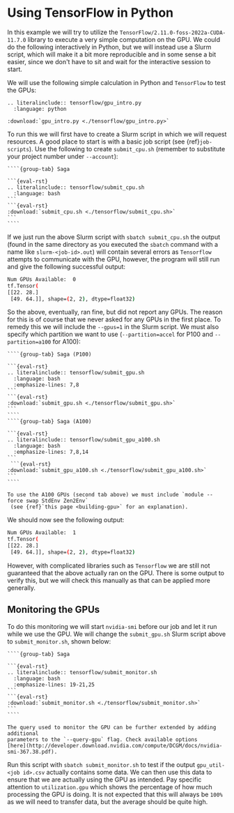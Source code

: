 # Using TensorFlow in Python

In this example we will try to utilize the
`TensorFlow/2.11.0-foss-2022a-CUDA-11.7.0` library to execute a very simple
computation on the GPU. We could do the following interactively in Python, but
we will instead use a Slurm script, which will make it a bit more reproducible
and in some sense a bit easier, since we don't have to sit and wait for the
interactive session to start.

We will use the following simple calculation in Python and `TensorFlow` to test
the GPUs:

```{eval-rst} 
.. literalinclude:: tensorflow/gpu_intro.py
  :language: python
```

```{eval-rst} 
:download:`gpu_intro.py <./tensorflow/gpu_intro.py>`
```

To run this we will first have to create a Slurm script in which we will request
resources. A good place to start is with a basic job
script (see {ref}`job-scripts`).
Use the following to create `submit_cpu.sh` (remember to substitute your project
number under `--account`):

`````{tabs}
````{group-tab} Saga

```{eval-rst} 
.. literalinclude:: tensorflow/submit_cpu.sh
  :language: bash
```
```{eval-rst} 
:download:`submit_cpu.sh <./tensorflow/submit_cpu.sh>`
```
````
`````

If we just run the above Slurm script with `sbatch submit_cpu.sh` the output
(found in the same directory as you executed the `sbatch` command with a name
like `slurm-<job-id>.out`) will contain several errors as `Tensorflow` attempts
to communicate with the GPU, however, the program will still run and give the
following successful output:

```bash
Num GPUs Available:  0                   
tf.Tensor(                               
[[22. 28.]                               
 [49. 64.]], shape=(2, 2), dtype=float32)
```

So the above, eventually, ran fine, but did not report any GPUs. The reason for
this is of course that we never asked for any GPUs in the first place. To remedy this we will include the `--gpus=1` in the Slurm script. We must also specify which partition we want to use (`--partition=accel` for P100 and `--partition=a100` for A100):

`````{tabs}
````{group-tab} Saga (P100)

```{eval-rst} 
.. literalinclude:: tensorflow/submit_gpu.sh
  :language: bash
  :emphasize-lines: 7,8
```
```{eval-rst} 
:download:`submit_gpu.sh <./tensorflow/submit_gpu.sh>`
```
````
````{group-tab} Saga (A100)

```{eval-rst}
.. literalinclude:: tensorflow/submit_gpu_a100.sh
  :language: bash
  :emphasize-lines: 7,8,14
```
 ```{eval-rst}
:download:`submit_gpu_a100.sh <./tensorflow/submit_gpu_a100.sh>`
```
````

`````

```{note}
To use the A100 GPUs (second tab above) we must include `module --force swap StdEnv Zen2Env`
 (see {ref}`this page <building-gpu>` for an explanation).
```

We should now see the following output:

```bash
Num GPUs Available:  1                    
tf.Tensor(                                
[[22. 28.]                                
 [49. 64.]], shape=(2, 2), dtype=float32) 
```

However, with complicated libraries such as `Tensorflow` we are still not
guaranteed that the above actually ran on the GPU. There is some output to
verify this, but we will check this manually as that can be applied more
generally.


## Monitoring the GPUs

To do this monitoring we will start `nvidia-smi` before our job and let it run
while we use the GPU. We will change the `submit_gpu.sh` Slurm script above to
`submit_monitor.sh`, shown below:

`````{tabs}
````{group-tab} Saga

```{eval-rst} 
.. literalinclude:: tensorflow/submit_monitor.sh
  :language: bash
  :emphasize-lines: 19-21,25
```
```{eval-rst} 
:download:`submit_monitor.sh <./tensorflow/submit_monitor.sh>`
```
````
`````

```{note}
The query used to monitor the GPU can be further extended by adding additional
parameters to the `--query-gpu` flag. Check available options
[here](http://developer.download.nvidia.com/compute/DCGM/docs/nvidia-smi-367.38.pdf).
```

Run this script with `sbatch submit_monitor.sh` to test if the output
`gpu_util-<job id>.csv` actually contains some data. We can then use this data
to ensure that we are actually using the GPU as intended. Pay specific attention
to `utilization.gpu` which shows the percentage of how much processing the GPU
is doing. It is not expected that this will always be `100%` as we will need to
transfer data, but the average should be quite high.

